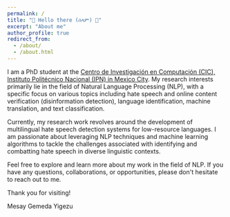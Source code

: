 ```yaml
---
permalink: /
title: "👋 Hello there (ሰላም) 👋"
excerpt: "About me"
author_profile: true
redirect_from: 
  - /about/
  - /about.html
---
```


I am a PhD student at the [Centro de Investigación en Computación (CIC), Instituto Politécnico Nacional (IPN) in Mexico City](https://www.cic.ipn.mx/). My research interests primarily lie in the field of Natural Language Processing (NLP), with a specific focus on various topics including hate speech and online content verification (disinformation detection), language identification, machine translation, and text classification.

Currently, my research work revolves around the development of multilingual hate speech detection systems for low-resource languages. I am passionate about leveraging NLP techniques and machine learning algorithms to tackle the challenges associated with identifying and combatting hate speech in diverse linguistic contexts.

Feel free to explore and learn more about my work in the field of NLP. If you have any questions, collaborations, or opportunities, please don't hesitate to reach out to me.

Thank you for visiting!

Mesay Gemeda Yigezu
